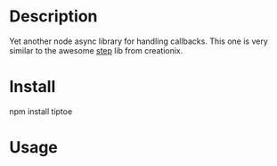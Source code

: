 Description
===========

Yet another node async library for handling callbacks. This one is very similar to the awesome <a href="https://github.com/creationix/step">step</a> lib from creationix.


Install
=======

npm install tiptoe


Usage
=====
<pre>



</pre>
